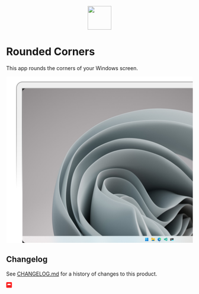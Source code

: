 <p align="center">
  <img width="64" height="64" src="./src-tauri/src/img/icon.ico">
</p>

# Rounded Corners

This app rounds the corners of your Windows screen.

![Rounded Corners](./.github/cover.png)

## Changelog

See [CHANGELOG.md](CHANGELOG.md) for a history of changes to this product.

[![Lightrix logo](https://raw.githubusercontent.com/Lightrix/npm/main/.github/img/favicon.png "Built with Lightrix/npm")](https://github.com/Lightrix/npm)
